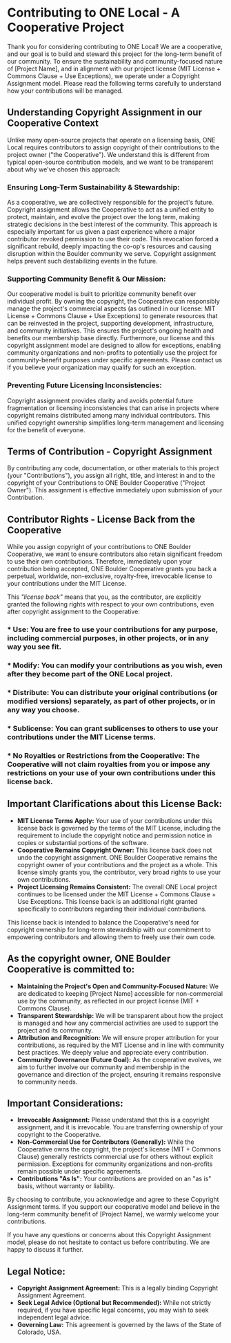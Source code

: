 # Contributing to ONE Local - A Cooperative Project

Thank you for considering contributing to ONE Local! We are a cooperative, and our goal is to build and steward this project for the long-term benefit of our community. To ensure the sustainability and community-focused nature of [Project Name], and in alignment with our project license (MIT License + Commons Clause + Use Exceptions), we operate under a Copyright Assignment model. Please read the following terms carefully to understand how your contributions will be managed.

## Understanding Copyright Assignment in our Cooperative Context

Unlike many open-source projects that operate on a licensing basis, ONE Local requires contributors to assign copyright of their contributions to the project owner ("the Cooperative"). We understand this is different from typical open-source contribution models, and we want to be transparent about why we've chosen this approach:

### Ensuring Long-Term Sustainability & Stewardship:
As a cooperative, we are collectively responsible for the project's future. Copyright assignment allows the Cooperative to act as a unified entity to protect, maintain, and evolve the project over the long term, making strategic decisions in the best interest of the community. This approach is especially important for us given a past experience where a major contributor revoked permission to use their code. This revocation forced a significant rebuild, deeply impacting the co-op's resources and causing disruption within the Boulder community we serve. Copyright assignment helps prevent such destabilizing events in the future.

### Supporting Community Benefit & Our Mission:
Our cooperative model is built to prioritize community benefit over individual profit. By owning the copyright, the Cooperative can responsibly manage the project's commercial aspects (as outlined in our license: MIT License + Commons Clause + Use Exceptions) to generate resources that can be reinvested in the project, supporting development, infrastructure, and community initiatives. This ensures the project's ongoing health and benefits our membership base directly. Furthermore, our license and this copyright assignment model are designed to allow for exceptions, enabling community organizations and non-profits to potentially use the project for community-benefit purposes under specific agreements. Please contact us if you believe your organization may qualify for such an exception.

### Preventing Future Licensing Inconsistencies:
Copyright assignment provides clarity and avoids potential future fragmentation or licensing inconsistencies that can arise in projects where copyright remains distributed among many individual contributors. This unified copyright ownership simplifies long-term management and licensing for the benefit of everyone.

## Terms of Contribution - Copyright Assignment

By contributing any code, documentation, or other materials to this project (your "Contributions"), you assign all right, title, and interest in and to the copyright of your Contributions to ONE Boulder Cooperative ("Project Owner"). This assignment is effective immediately upon submission of your Contribution.

## Contributor Rights - License Back from the Cooperative

While you assign copyright of your contributions to ONE Boulder Cooperative, we want to ensure contributors also retain significant freedom to use their own contributions. Therefore, immediately upon your contribution being accepted, ONE Boulder Cooperative grants you back a perpetual, worldwide, non-exclusive, royalty-free, irrevocable license to your contributions under the MIT License.

This _"license back"_ means that you, as the contributor, are explicitly granted the following rights with respect to your own contributions, even after copyright assignment to the Cooperative:

### *   **Use:**    You are free to use your contributions for any purpose, including commercial purposes, in other projects, or in any way you see fit.
### *   **Modify:**    You can modify your contributions as you wish, even after they become part of the ONE Local project.
### *   **Distribute:**    You can distribute your original contributions (or modified versions) separately, as part of other projects, or in any way you choose.
### *   **Sublicense:**    You can grant sublicenses to others to use your contributions under the MIT License terms.
### *   **No Royalties or Restrictions from the Cooperative:**    The Cooperative will not claim royalties from you or impose any restrictions on your use of your own contributions under this license back.

## Important Clarifications about this License Back:

*   **MIT License Terms Apply:** Your use of your contributions under this license back is governed by the terms of the MIT License, including the requirement to include the copyright notice and permission notice in copies or substantial portions of the software.
*   **Cooperative Remains Copyright Owner:** This license back does not undo the copyright assignment. ONE Boulder Cooperative remains the copyright owner of your contributions and the project as a whole. This license simply grants you, the contributor, very broad rights to use your own contributions.
*   **Project Licensing Remains Consistent:** The overall ONE Local project continues to be licensed under the MIT License + Commons Clause + Use Exceptions. This license back is an additional right granted specifically to contributors regarding their individual contributions.

This license back is intended to balance the Cooperative's need for copyright ownership for long-term stewardship with our commitment to empowering contributors and allowing them to freely use their own code.

## As the copyright owner, ONE Boulder Cooperative is committed to:

*   **Maintaining the Project's Open and Community-Focused Nature:** We are dedicated to keeping [Project Name] accessible for non-commercial use by the community, as reflected in our project license (MIT + Commons Clause).
*   **Transparent Stewardship:** We will be transparent about how the project is managed and how any commercial activities are used to support the project and its community.
*   **Attribution and Recognition:** We will ensure proper attribution for your contributions, as required by the MIT License and in line with community best practices. We deeply value and appreciate every contribution.
*   **Community Governance (Future Goal):** As the cooperative evolves, we aim to further involve our community and membership in the governance and direction of the project, ensuring it remains responsive to community needs.

## Important Considerations:

*   **Irrevocable Assignment:** Please understand that this is a copyright assignment, and it is irrevocable. You are transferring ownership of your copyright to the Cooperative.
*   **Non-Commercial Use for Contributors (Generally):** While the Cooperative owns the copyright, the project's license (MIT + Commons Clause) generally restricts commercial use for others without explicit permission. Exceptions for community organizations and non-profits remain possible under specific agreements.
*   **Contributions "As Is":** Your contributions are provided on an "as is" basis, without warranty or liability.

By choosing to contribute, you acknowledge and agree to these Copyright Assignment terms. If you support our cooperative model and believe in the long-term community benefit of [Project Name], we warmly welcome your contributions.

If you have any questions or concerns about this Copyright Assignment model, please do not hesitate to contact us before contributing. We are happy to discuss it further.

## Legal Notice:

*   **Copyright Assignment Agreement:** This is a legally binding Copyright Assignment Agreement.
*   **Seek Legal Advice (Optional but Recommended):** While not strictly required, if you have specific legal concerns, you may wish to seek independent legal advice.
*   **Governing Law:** This agreement is governed by the laws of the State of Colorado, USA.
